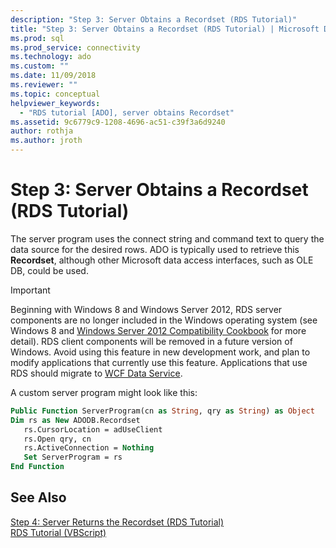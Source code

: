 ```yaml
---
description: "Step 3: Server Obtains a Recordset (RDS Tutorial)"
title: "Step 3: Server Obtains a Recordset (RDS Tutorial) | Microsoft Docs"
ms.prod: sql
ms.prod_service: connectivity
ms.technology: ado
ms.custom: ""
ms.date: 11/09/2018
ms.reviewer: ""
ms.topic: conceptual
helpviewer_keywords: 
  - "RDS tutorial [ADO], server obtains Recordset"
ms.assetid: 9c6779c9-1208-4696-ac51-c39f3a6d9240
author: rothja
ms.author: jroth
---
```

# Step 3: Server Obtains a Recordset (RDS Tutorial)
The server program uses the connect string and command text to query the data source for the desired rows. ADO is typically used to retrieve this **Recordset**, although other Microsoft data access interfaces, such as OLE DB, could be used.  
  
> [!IMPORTANT]
>  Beginning with Windows 8 and Windows Server 2012, RDS server components are no longer included in the Windows operating system (see Windows 8 and [Windows Server 2012 Compatibility Cookbook](https://www.microsoft.com/download/details.aspx?id=27416) for more detail). RDS client components will be removed in a future version of Windows. Avoid using this feature in new development work, and plan to modify applications that currently use this feature. Applications that use RDS should migrate to [WCF Data Service](/dotnet/framework/wcf/).  
  
 A custom server program might look like this:  
  
```vb
Public Function ServerProgram(cn as String, qry as String) as Object  
Dim rs as New ADODB.Recordset  
   rs.CursorLocation = adUseClient  
   rs.Open qry, cn   
   rs.ActiveConnection = Nothing  
   Set ServerProgram = rs  
End Function  
```  
  
## See Also  
 [Step 4: Server Returns the Recordset (RDS Tutorial)](./step-4-server-returns-the-recordset-rds-tutorial.md)   
 [RDS Tutorial (VBScript)](./rds-tutorial-vbscript.md)
